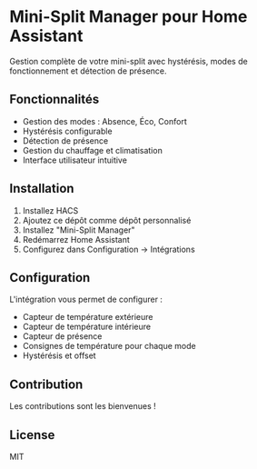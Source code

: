# Mini-Split Manager pour Home Assistant

Gestion complète de votre mini-split avec hystérésis, modes de fonctionnement et détection de présence.

## Fonctionnalités

- Gestion des modes : Absence, Éco, Confort
- Hystérésis configurable
- Détection de présence
- Gestion du chauffage et climatisation
- Interface utilisateur intuitive

## Installation

1. Installez HACS
2. Ajoutez ce dépôt comme dépôt personnalisé
3. Installez "Mini-Split Manager"
4. Redémarrez Home Assistant
5. Configurez dans Configuration → Intégrations

## Configuration

L'intégration vous permet de configurer :
- Capteur de température extérieure
- Capteur de température intérieure
- Capteur de présence
- Consignes de température pour chaque mode
- Hystérésis et offset

## Contribution

Les contributions sont les bienvenues !

## License

MIT
